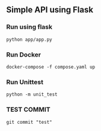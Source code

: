 ## Simple API using Flask

### Run using flask
`python app/app.py`

### Run Docker
`docker-compose -f compose.yaml up`

### Run Unittest
`python -m unit_test`

### TEST COMMIT
`git commit "test"`
